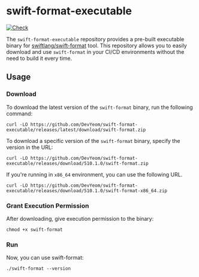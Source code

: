 # swift-format-executable

[![Check](https://github.com/DevYeom/swift-format-executable/actions/workflows/check.yml/badge.svg)](https://github.com/DevYeom/swift-format-executable/actions/workflows/check.yml)

The `swift-format-executable` repository provides a pre-built executable binary for [swiftlang/swift-format](https://github.com/swiftlang/swift-format) tool. This repository allows you to easily download and use `swift-format` in your CI/CD environments without the need to build it every time.

## Usage

### Download

To download the latest version of the `swift-format` binary, run the following command:

```
curl -LO https://github.com/DevYeom/swift-format-executable/releases/latest/download/swift-format.zip
```

To download a specific version of the `swift-format` binary, specify the version in the URL:

```
curl -LO https://github.com/DevYeom/swift-format-executable/releases/download/510.1.0/swift-format.zip
```

If you're running in `x86_64` environment, you can use the following URL.

```
curl -LO https://github.com/DevYeom/swift-format-executable/releases/download/510.1.0/swift-format-x86_64.zip
```

### Grant Execution Permission

After downloading, give execution permission to the binary:

```
chmod +x swift-format
```

### Run

Now, you can use swift-format:

```
./swift-format --version
```
